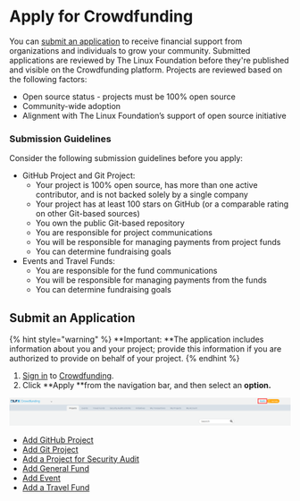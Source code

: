 # Apply for Crowdfunding

You can [submit an application](./#ApplyforFunding-SubmitanApplication) to receive financial support from organizations and individuals to grow your community. Submitted applications are reviewed by The Linux Foundation before they're published and visible on the Crowdfunding platform. Projects are reviewed based on the following factors:&#x20;

* Open source status - projects must be 100% open source&#x20;
* Community-wide adoption
* Alignment with The Linux Foundation’s support of open source initiative&#x20;

### Submission Guidelines

Consider the following submission guidelines before you apply:

* GitHub Project and Git Project:
  * Your project is 100% open source, has more than one active contributor, and is not backed solely by a single company
  * Your project has at least 100 stars on GitHub (or a comparable rating on other Git-based sources)
  * You own the public Git-based repository
  * You are responsible for project communications
  * You will be responsible for managing payments from project funds
  * You can determine fundraising goals
* Events and Travel Funds:
  * You are responsible for the fund communications
  * You will be responsible for managing payments from the funds
  * You can determine fundraising goals

## Submit an Application <a href="applyforfunding-submitanapplication" id="applyforfunding-submitanapplication"></a>

{% hint style="warning" %}
**Important: **The application includes information about you and your project; provide this information if you are authorized to provide on behalf of your project.
{% endhint %}

1. [Sign in](../../sso/sign-in/) to [Crowdfunding](https://crowdfunding.lfx.linuxfoundation.org).
2. Click **Apply **from the navigation bar, and then select an **option.**

![Apply to enroll for Crowdfunding](<../../.gitbook/assets/apply project for crowdfunding.png>)

* [Add GitHub Project](add-a-github-project.md)
* [Add Git Project](add-a-git-project.md)
* [Add a Project for Security Audit](add-a-project-for-security-audit.md)
* [Add General Fund](add-general-fund.md)
* [Add Event](add-an-event.md)
* [Add a Travel Fund](add-a-travel-fund.md)
